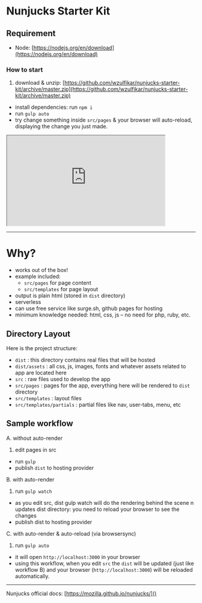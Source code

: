 # Nunjucks Starter Kit

## Requirement
- Node: [https://nodejs.org/en/download](https://nodejs.org/en/download)

### How to start
1. download & unzip: [https://github.com/wzulfikar/nunjucks-starter-kit/archive/master.zip](https://github.com/wzulfikar/nunjucks-starter-kit/archive/master.zip)
- install dependencies: run `npm i`
- run `gulp auto`
- try change something inside `src/pages` & your browser will auto-reload, displaying the change you just made.

<iframe width="420" height="240"
src="https://www.youtube.com/embed/H7_yhCvQJDk?autoplay=1">
</iframe>

---

# Why?
- works out of the box! 
- example included: 
  - `src/pages` for page content
  - `src/templates` for page layout
- output is plain html (stored in `dist` directory)
- serverless
- can use free service like surge.sh, github pages for hosting
- minimum knowledge needed: html, css, js – no need for php, ruby, etc.

## Directory Layout
Here is the project structure:

- `dist` : this directory contains real files that will be hosted
- `dist/assets` : all css, js, images, fonts and whatever assets related to app are located here
- `src` : raw files used to develop the app
- `src/pages` : pages for the app, everything here will be rendered to `dist` directory
- `src/templates` : layout files
- `src/templates/partials` : partial files like nav, user-tabs, menu, etc

## Sample workflow
A. without auto-render

1. edit pages in src
- run `gulp`
- publish `dist` to hosting provider


B. with auto-render

1. run `gulp watch`
- as you edit src, dist gulp watch will do the rendering behind the scene n updates dist directory: you need to reload your browser to see the changes
- publish dist to hosting provider


C. with auto-render & auto-reload (via browsersync)

1. run `gulp auto`
- it will open `http://localhost:3000` in your browser
- using this workflow, when you edit `src` the `dist` will be updated (just like workflow B) and your browser (`http://localhost:3000`) will be reloaded automatically.


---

Nunjucks official docs: [https://mozilla.github.io/nunjucks/]()
